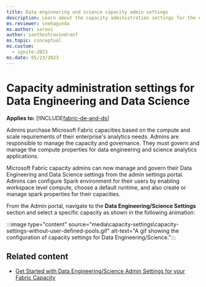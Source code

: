 ```yaml
---
title: Data engineering and science capacity admin settings
description: Learn about the capacity administration settings for the data engineering and data science experiences.
ms.reviewer: snehagunda
ms.author: saravi
author: santhoshravindran7
ms.topic: conceptual
ms.custom:
  - ignite-2023
ms.date: 05/23/2023
---
```


# Capacity administration settings for Data Engineering and Data Science

**Applies to:** [!INCLUDE[fabric-de-and-ds](includes/fabric-de-ds.md)]

Admins purchase Microsoft Fabric capacities based on the compute and scale requirements of their enterprise's analytics needs. Admins are responsible to manage the capacity and governance. They must govern and manage the compute properties for data engineering and science analytics applications.

Microsoft Fabric capacity admins can now manage and govern their Data Engineering and Data Science settings from the admin settings portal. Admins can configure Spark environment for their users by enabling workspace level compute, choose a default runtime, and also create or manage spark properties for their capacities.

From the Admin portal, navigate to the **Data Engineering/Science Settings** section and select a specific capacity as shown in the following animation:

:::image type="content" source="media\capacity-settings\capacity-settings-without-user-defined-pools.gif" alt-text="A gif showing the  configuration of capacity settings for Data Engineering/Science.":::

## Related content

* [Get Started with Data Engineering/Science Admin Settings for your Fabric Capacity](capacity-settings-management.md)
